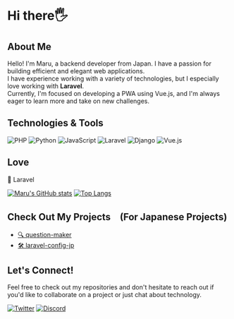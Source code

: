 # Hi there🖐️

## About Me

Hello! I'm Maru, a backend developer from Japan. I have a passion for building efficient and elegant web applications. <br/>
I have experience working with a variety of technologies, but I especially love working with **Laravel**. <br/>
Currently, I'm focused on developing a PWA using Vue.js, and I'm always eager to learn more and take on new challenges.

## Technologies & Tools
![PHP](https://img.shields.io/badge/-PHP-777BB4?style=flat-square&logo=php&logoColor=white)
![Python](https://img.shields.io/badge/-Python-3776AB?style=flat-square&logo=python&logoColor=white)
![JavaScript](https://img.shields.io/badge/-JavaScript-F7DF1E?style=flat-square&logo=javascript&logoColor=black)
![Laravel](https://img.shields.io/badge/-Laravel-FF2D20?style=flat-square&logo=laravel&logoColor=white)
![Django](https://img.shields.io/badge/-Django-092E20?style=flat-square&logo=django&logoColor=white)
![Vue.js](https://img.shields.io/badge/-Vue.js-4FC08D?style=flat-square&logo=vue-dot-js&logoColor=white)

## Love
🥰 Laravel

[![Maru's GitHub stats](https://github-readme-stats.vercel.app/api?username=maru0914&theme=vue-dark&show_icons=true)](https://github.com/maru0914/github-readme-stats)
[![Top Langs](https://github-readme-stats.vercel.app/api/top-langs/?username=maru0914&theme=vue-dark&show_icons=true&layout=compact)](https://github.com/maru0914/github-readme-stats)

## Check Out My Projects　(For Japanese Projects)

- [🔍 question-maker](https://github.com/maru0914/question-maker)
- [🛠️ laravel-config-jp](https://github.com/maru0914/laravel-config-jp)

## Let's Connect!

Feel free to check out my repositories and don't hesitate to reach out if you'd like to collaborate on a project or just chat about technology.

[![Twitter](https://img.shields.io/badge/-Twitter-1DA1F2?style=flat-square&logo=twitter&logoColor=white)](https://twitter.com/your-profile)
[![Discord](https://img.shields.io/badge/-Discord-5865F2?style=flat-square&logo=discord&logoColor=white)](https://discord.com/invite/your-discord)

